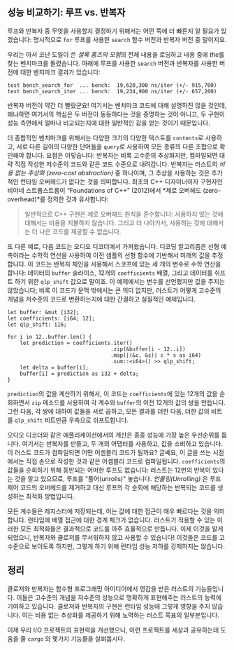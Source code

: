 ## 성능 비교하기: 루프 vs. 반복자

루프와 반복자 중 무엇을 사용할지 결정하기 위해서는 어떤 쪽에 더
빠른지 알 필요가 있겠습니다: 명시적으로 `for` 루프를 사용한 `search`
함수 버전과 반복자 버전 중 말이지요.

우리는 아서 코난 도일이 쓴 *셜록 홈즈의 모험*의 전체
내용을 로딩하고 내용 중에 *the*를 찾는 벤치마크를 돌렸습니다.
아래에 루프를 사용한 `search` 버전과 반복자를 사용한 버전에
대한 벤치마크 결과가 있습니다:

```text
test bench_search_for  ... bench:  19,620,300 ns/iter (+/- 915,700)
test bench_search_iter ... bench:  19,234,900 ns/iter (+/- 657,200)
```

반복자 버전이 약간 더 빨랐군요! 여기서는 벤치마크 코드에 대해 설명하진 않을 것인데,
왜냐하면 여기서의 핵심은 두 버전이 동등하다는 것을 증명하는 것이 아니고,
두 구현이 성능 측면에서 얼마나 비교되는지에 대한 일반적인 감을 얻는 것이기
때문입니다.

더 종합적인 벤치마크를 위해서는 다양한 크기의 다양한 텍스트를
`contents`로 사용하고, 서로 다른 길이의 다양한 단어들을 `query`로
사용하여 모든 종류의 다른 조합으로 확인해야 합니다. 요점은 이렇습니다:
반복자는 비록 고수준의 추상화지만, 컴파일되면 대략 직접 작성한 저수준의
코드와 같은 코드 수준으로 내려갑니다. 반복자는 러스트의 *비용 없는 추상화 (zero-cost abstraction)*
중 하나이며, 그 추상을 사용하는 것은 추가적인 런타임 오버헤드가
없다는 것을 의미합니다. 최초의 C++ 디자이너이자 구현자인 비야네 스트롭스트룹이
“Foundations of C++” (2012)에서 *제로 오버헤드 (zero-overhead)*를
정의한 것과 유사합니다:

> 일반적으로 C++ 구현은 제로 오버헤드 원칙을 준수합니다: 사용하지 않는 것에
> 대해서는 비용을 지불하지 않습니다. 그리고 더 나아가서, 사용하는 것에 대해서는
> 더 나은 코드를 제공할 수 없습니다.

또 다른 예로, 다음 코드는 오디오 디코더에서 가져왔습니다. 디코딩
알고리즘은 선형 예측이라는 수학적 연산을 사용하여 이전 샘플의 선형
함수에 기반해서 미래의 값을 추정합니다. 이 코드는 반복자 체인을
사용해서 스코프에 있는 세 개의 변수로 수학 연산을 합니다: 데이터의
`buffer` 슬라이스, 12개의 `coefficients` 배열, 그리고 데이터를
쉬프트 하기 위한 `qlp_shift` 값으로 말이죠. 이 예제에서는 변수를
선언했지만 값을 주지는 않았습니다; 비록 이 코드가 문맥 밖에서는
큰 의미 없지만, 러스트가 어떻게 고수준의 개념을 저수준의 코드로
변환하는지에 대한 간결하고 실질적인 예제입니다.

```rust,ignore
let buffer: &mut [i32];
let coefficients: [i64; 12];
let qlp_shift: i16;

for i in 12..buffer.len() {
    let prediction = coefficients.iter()
                                 .zip(&buffer[i - 12..i])
                                 .map(|(&c, &s)| c * s as i64)
                                 .sum::<i64>() >> qlp_shift;
    let delta = buffer[i];
    buffer[i] = prediction as i32 + delta;
}
```

`prediction`의 값을 계산하기 위해서, 이 코드는 `coefficients`에 있는
12개의 값을 순회하면서 `zip` 메소드를 사용하여 각 계수와 `buffer`의 이전
12개의 값의 쌍을 만듭니다. 그런 다음, 각 쌍에 대하여 값들을 서로 곱하고,
모든 결과를 더한 다음, 더한 값의 비트를 `qlp_shift` 비트만큼 우측으로
쉬프트합니다.

오디오 디코더와 같은 애플리케이션에서의 계산은 종종 성능에 가장 높은 우선순위를
둡니다. 여기서는 반복자를 만들고, 두 개의 어댑터를 사용하고, 값을 소비하고
있습니다. 이 러스트 코드가 컴파일되면 어떤 어셈블리 코드가 될까요? 글쎄요,
이 글을 쓰는 시점에서는 직접 손으로 작성한 것과 같은 어셈블리 코드로 컴파일됩니다.
`coefficients`의 값들을 순회하기 위해 동반되는 어떠한 루프도 없습니다:
러스트는 12번의 반복이 있다는 것을 알고 있으므로, 루프를 "풀어(unrolls)"
놓습니다. *언롤링(Unrolling)* 은 루프 제어 코드의 오버헤드를 제거하고
대신 루프의 각 순회에 해당하는 반복되는 코드를 생성하는 최적화
방법입니다.

모든 계수들은 레지스터에 저장되는데, 이는 값에 대한 접근이 매우 빠르다는
것을 의미합니다. 런타임에 배열 접근에 대한 경계 체크가 없습니다.
러스트가 적용할 수 있는 이러한 모든 최적화들은 결과적으로 코드를
아주 효율적으로 만듭니다. 이제 이것을 알게 되었으니, 반복자와 클로저를
무서워하지 않고 사용할 수 있습니다! 이것들은 코드를 고수준으로 보이도록
하지만, 그렇게 하기 위해 런타임 성능 저하를 강제하지는 않습니다.

## 정리

클로저와 반복자는 함수형 프로그래밍 아이디어에서 영감을 받은 러스트의
기능들입니다. 이들은 고수준의 개념을 저수준의 성능으로 명확하게 표현해주는
러스트의 능력에 기여하고 있습니다. 클로저와 반복자의 구현은 런타임 성능에
그렇게 영향을 주지 않습니다. 이는 비용 없는 추상화를 제공하기 위해 노력하는
러스트 목표의 일부분입니다.

이제 우리 I/O 프로젝트의 표현력을 개선했으니, 이런 프로젝트를
세상과 공유하는데 도움을 줄 `cargo` 의 몇가지 기능들을
살펴봅시다.

